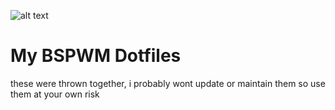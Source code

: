 ![alt text]([http://url/to/img.png](https://github.com/jaygnl/dotfiles/blob/master/screenshot/Screenshot_20240302_192518.png)https://github.com/jaygnl/dotfiles/blob/master/screenshot/Screenshot_20240302_192518.png?raw=true)
# My BSPWM Dotfiles
these were thrown together, i probably wont update or maintain them so use them at your own risk
